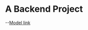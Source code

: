 # A Backend Project
--[Model link](https://app.eraser.io/workspace/YtPqZlVogxGyljzIDkzj?origin=share)